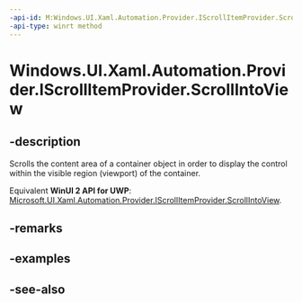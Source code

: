 ```yaml
---
-api-id: M:Windows.UI.Xaml.Automation.Provider.IScrollItemProvider.ScrollIntoView
-api-type: winrt method
---
```


<!-- Method syntax
public void ScrollIntoView()
-->

# Windows.UI.Xaml.Automation.Provider.IScrollItemProvider.ScrollIntoView

## -description
Scrolls the content area of a container object in order to display the control within the visible region (viewport) of the container.

Equivalent **WinUI 2 API for UWP**: [Microsoft.UI.Xaml.Automation.Provider.IScrollItemProvider.ScrollIntoView](/windows/winui/api/microsoft.ui.xaml.automation.provider.iscrollitemprovider.scrollintoview).

## -remarks

## -examples

## -see-also
